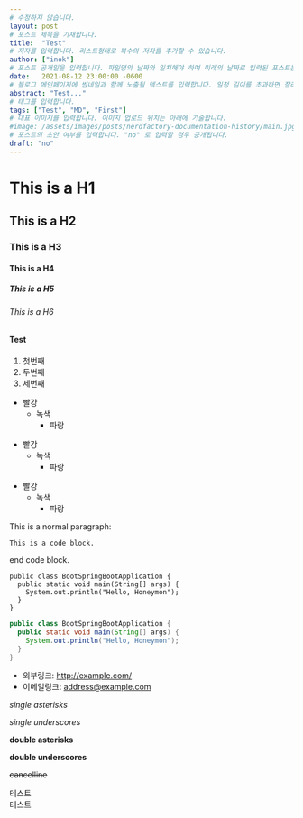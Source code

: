 ```yaml
---
# 수정하지 않습니다.
layout: post 
# 포스트 제목을 기재합니다.
title:  "Test" 
# 저자를 입력합니다. 리스트형태로 복수의 저자를 추가할 수 있습니다.
author: ["inok"] 
# 포스트 공개일을 입력합니다. 파일명의 날짜와 일치해야 하며 미래의 날짜로 입력된 포스트는 공개되지 않습니다.
date:   2021-08-12 23:00:00 -0600 
# 블로그 메인페이지에 썸네일과 함께 노출될 텍스트를 입력합니다. 일정 길이를 초과하면 잘려서 표시됩니다.
abstract: "Test..."
# 태그를 입력합니다.
tags: ["Test", "MD", "First"]
# 대표 이미지를 입력합니다. 이미지 업로드 위치는 아래에 기술합니다.
#image: /assets/images/posts/nerdfactory-documentation-history/main.jpg
# 포스트의 초안 여부를 입력합니다. "no" 로 입력할 경우 공개됩니다.
draft: "no"
---
```

# This is a H1
## This is a H2
### This is a H3
#### This is a H4
##### This is a H5
###### This is a H6



#### Test
1. 첫번째
2. 두번째
3. 세번째

* 빨강
  * 녹색
    * 파랑


+ 빨강
  + 녹색
    + 파랑

- 빨강
  - 녹색
    - 파랑


This is a normal paragraph:

    This is a code block.
    
end code block.


```
public class BootSpringBootApplication {
  public static void main(String[] args) {
    System.out.println("Hello, Honeymon");
  }
}
```

```JAVA
public class BootSpringBootApplication {
  public static void main(String[] args) {
    System.out.println("Hello, Honeymon");
  }
}
```


* 외부링크: <http://example.com/>
* 이메일링크: <address@example.com>


*single asterisks*

_single underscores_

**double asterisks**

__double underscores__

~~cancelline~~

테스트   
테스트

